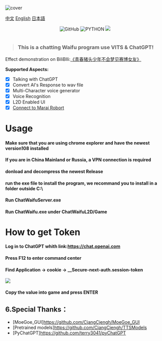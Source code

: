 ![cover](readme/cyberchat.png)

[中文](README.md "中文") [English](eng-README.md "English") [日本語](jp-README.md "日本語")

<p align="center">
	<img alt="GitHub" src="https://img.shields.io/github/license/cjyaddone/ChatWaifu?color=red">
	<img src="https://img.shields.io/badge/Python-3.7|8|9|10-green" alt="PYTHON" >
  	<a href="https://app.fossa.com/projects/git%2Bgithub.com%2Fcjyaddone%2FChatWaifu?ref=badge_small" alt="FOSSA Status"><img src="https://app.fossa.com/api/projects/git%2Bgithub.com%2Fcjyaddone%2FChatWaifu.svg?type=small"/></a>
</p>

#


> ### This is a chatting Waifu program use VITS & ChatGPT!

Effect demonstration on BiliBIli:[《青春猪头少年不会梦见赛博女友》](https://www.bilibili.com/video/BV1rv4y1Q7eT "BiliBili")

**Supported Aspects:**
* [x] Talking with ChatGPT
* [x] Convert AI's Response to wav file
* [x] Multi-Character voice generator
* [x] Voice Recognition
* [x] L2D Enabled UI
* [x] [Connect to Marai Robort](https://github.com/MuBai-He/ChatWaifu-marai)

# Usage
#### Make sure that you are using chrome explorer and have the newest version108 installed
#### If you are in China Mainland or Russia, a VPN connection is required
#### donload and decompress the newest Release
#### run the exe file to install the program, we recommand you to install in a folder outside C:\\
#### Run ChatWaifuServer.exe
#### Run ChatWaifu.exe under ChatWaifuL2D/Game

# How to get Token
#### Log in to ChatGPT whith link:https://chat.openai.com
#### Press F12 to enter command center
#### Find Application -> cookie -> __Secure-next-auth.session-token
![](readme/token.png)
#### Copy the value into game and press ENTER

## <span id="915">6.Special Thanks：</span>
- [MoeGoe_GUI]https://github.com/CjangCjengh/MoeGoe_GUI
- [Pretrained models]https://github.com/CjangCjengh/TTSModels
- [PyChatGPT]https://github.com/terry3041/pyChatGPT
